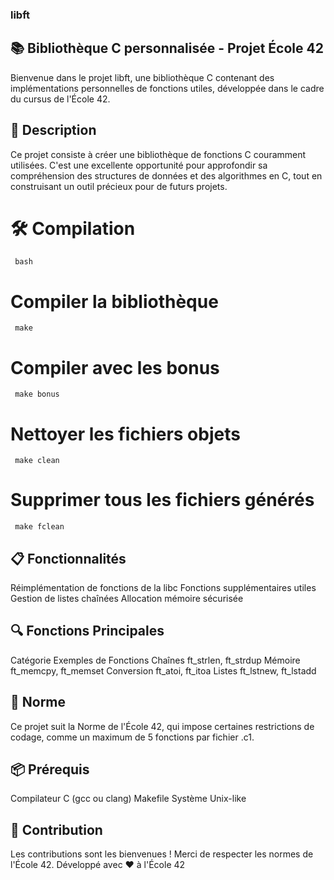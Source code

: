 ### libft
## 📚 Bibliothèque C personnalisée - Projet École 42
Bienvenue dans le projet libft, une bibliothèque C contenant des implémentations personnelles de fonctions utiles, développée dans le cadre du cursus de l'École 42.
## 📜 Description
Ce projet consiste à créer une bibliothèque de fonctions C couramment utilisées. C'est une excellente opportunité pour approfondir sa compréhension des structures de données et des algorithmes en C, tout en construisant un outil précieux pour de futurs projets.

# 🛠 Compilation
     bash
# Compiler la bibliothèque
     make

# Compiler avec les bonus
     make bonus

# Nettoyer les fichiers objets
     make clean

# Supprimer tous les fichiers générés
     make fclean

## 📋 Fonctionnalités
Réimplémentation de fonctions de la libc
Fonctions supplémentaires utiles
Gestion de listes chaînées
Allocation mémoire sécurisée

## 🔍 Fonctions Principales
Catégorie	Exemples de Fonctions
Chaînes	ft_strlen, ft_strdup
Mémoire	ft_memcpy, ft_memset
Conversion	ft_atoi, ft_itoa
Listes	ft_lstnew, ft_lstadd

## 📄 Norme
Ce projet suit la Norme de l'École 42, qui impose certaines restrictions de codage, comme un maximum de 5 fonctions par fichier .c1.
## 📦 Prérequis
Compilateur C (gcc ou clang)
Makefile
Système Unix-like

## 🤝 Contribution
Les contributions sont les bienvenues ! Merci de respecter les normes de l'École 42. Développé avec ❤️ à l'École 42
